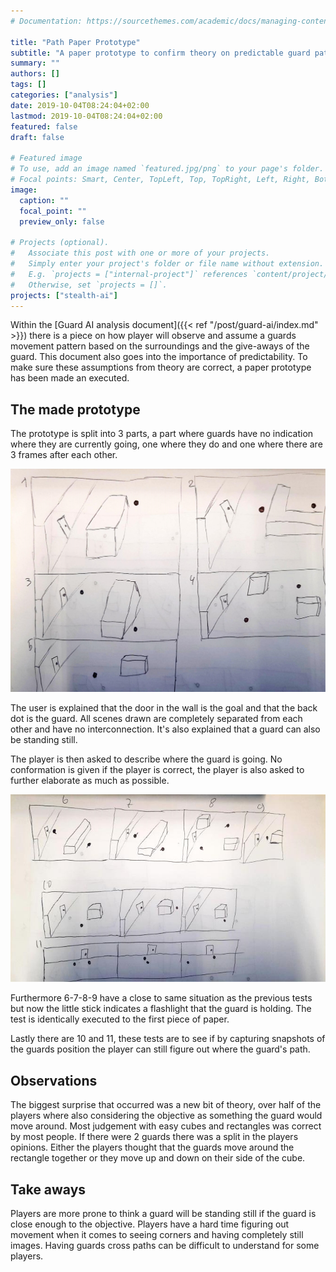 ```yaml
---
# Documentation: https://sourcethemes.com/academic/docs/managing-content/

title: "Path Paper Prototype"
subtitle: "A paper prototype to confirm theory on predictable guard paths."
summary: ""
authors: []
tags: []
categories: ["analysis"]
date: 2019-10-04T08:24:04+02:00
lastmod: 2019-10-04T08:24:04+02:00
featured: false
draft: false

# Featured image
# To use, add an image named `featured.jpg/png` to your page's folder.
# Focal points: Smart, Center, TopLeft, Top, TopRight, Left, Right, BottomLeft, Bottom, BottomRight.
image:
  caption: ""
  focal_point: ""
  preview_only: false

# Projects (optional).
#   Associate this post with one or more of your projects.
#   Simply enter your project's folder or file name without extension.
#   E.g. `projects = ["internal-project"]` references `content/project/deep-learning/index.md`.
#   Otherwise, set `projects = []`.
projects: ["stealth-ai"]
---
```


Within the [Guard AI analysis document]({{< ref "/post/guard-ai/index.md" >}})
there is a piece on how player will observe and assume a guards movement pattern
based on the surroundings and the give-aways of the guard. This document also
goes into the importance of predictability. To make sure these assumptions from theory
are correct, a paper prototype has been made an executed.

## The made prototype

The prototype is split into 3 parts, a part where guards have no indication where
they are currently going, one where they do and one where there are 3 frames after
each other.

![Playtest 2](attachments/PaperPrototype2.png)

The user is explained that the door in the wall is the goal and that the back dot
is the guard. All scenes drawn are completely separated from each other and have
no interconnection. It's also explained that a guard can also be standing still.

The player is then asked to describe where the guard is going. No conformation is
given if the player is correct, the player is also asked to further elaborate as
much as possible.

![Playtest 1](attachments/PaperPrototype1.png)

Furthermore 6-7-8-9 have a close to same situation as the previous tests but now
the little stick indicates a flashlight that the guard is holding. The test is
identically executed to the first piece of paper.

Lastly there are 10 and 11, these tests are to see if by capturing snapshots
of the guards position the player can still figure out where the guard's path.

## Observations

The biggest surprise that occurred was a new bit of theory, over half of the players
where also considering the objective as something the guard would move around.
Most judgement with easy cubes and rectangles was correct by most people.
If there were 2 guards there was a split in the players opinions. Either the
players thought that the guards move around the rectangle together or they move
up and down on their side of the cube.

## Take aways

Players are more prone to think a guard will be standing still if the guard is close
enough to the objective. Players have a hard time figuring out movement when it
comes to seeing corners and having completely still images.
Having guards cross paths can be difficult to understand for some players.
